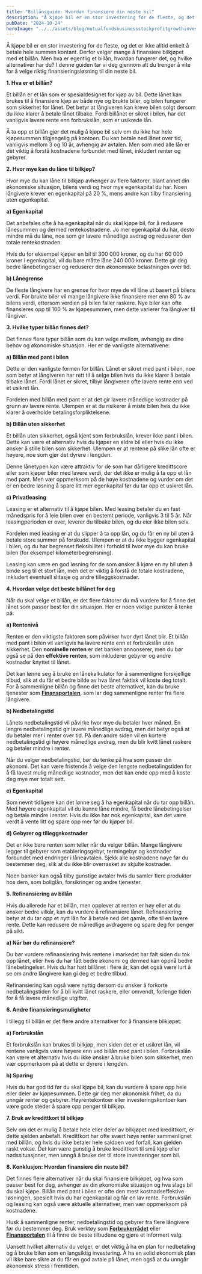 ```yaml
---
title: "Billånsguide: Hvordan finansiere din neste bil"
description: "Å kjøpe bil er en stor investering for de fleste, og det er ikke alltid enkelt å betale hele summen kontant. Derfor velger mange å finansiere bilkjøpet med et billån. Men hva er egentlig et billån, hvordan fungerer det, og hvilke alternativer har du? I denne guiden tar vi deg gjennom alt du trenger å &#8230; Read more"
pubDate: "2024-10-24"
heroImage: "../../assets/blog/mutualfundsbusinessstockprofitgrowthinvestmentmone.jpg"
---
```


Å kjøpe bil er en stor investering for de fleste, og det er ikke alltid enkelt å betale hele summen kontant. Derfor velger mange å finansiere bilkjøpet med et billån. Men hva er egentlig et billån, hvordan fungerer det, og hvilke alternativer har du? I denne guiden tar vi deg gjennom alt du trenger å vite for å velge riktig finansieringsløsning til din neste bil.

**1. Hva er et billån?**

Et billån er et lån som er spesialdesignet for kjøp av bil. Dette lånet kan brukes til å finansiere kjøp av både nye og brukte biler, og bilen fungerer som sikkerhet for lånet. Det betyr at långiveren kan kreve bilen solgt dersom du ikke klarer å betale lånet tilbake. Fordi billånet er sikret i bilen, har det vanligvis lavere rente enn forbrukslån, som er usikrede lån.

Å ta opp et billån gjør det mulig å kjøpe bil selv om du ikke har hele kjøpesummen tilgjengelig på kontoen. Du kan betale ned lånet over tid, vanligvis mellom 3 og 10 år, avhengig av avtalen. Men som med alle lån er det viktig å forstå kostnadene forbundet med lånet, inkludert renter og gebyrer.

**2. Hvor mye kan du låne til bilkjøp?**

Hvor mye du kan låne til bilkjøp avhenger av flere faktorer, blant annet din økonomiske situasjon, bilens verdi og hvor mye egenkapital du har. Noen långivere krever en egenkapital på 20 %, mens andre kan tilby finansiering uten egenkapital.

**a) Egenkapital**

Det anbefales ofte å ha egenkapital når du skal kjøpe bil, for å redusere lånesummen og dermed rentekostnadene. Jo mer egenkapital du har, desto mindre må du låne, noe som gir lavere månedlige avdrag og reduserer den totale rentekostnaden.

Hvis du for eksempel kjøper en bil til 300 000 kroner, og du har 60 000 kroner i egenkapital, vil du bare måtte låne 240 000 kroner. Dette gir deg bedre lånebetingelser og reduserer den økonomiske belastningen over tid.

**b) Lånegrense**

De fleste långivere har en grense for hvor mye de vil låne ut basert på bilens verdi. For brukte biler vil mange långivere ikke finansiere mer enn 80 % av bilens verdi, ettersom verdien på bilen faller raskere. Nye biler kan ofte finansieres opp til 100 % av kjøpesummen, men dette varierer fra långiver til långiver.

**3. Hvilke typer billån finnes det?**

Det finnes flere typer billån som du kan velge mellom, avhengig av dine behov og økonomiske situasjon. Her er de vanligste alternativene:

**a) Billån med pant i bilen**

Dette er den vanligste formen for billån. Lånet er sikret med pant i bilen, noe som betyr at långiveren har rett til å selge bilen hvis du ikke klarer å betale tilbake lånet. Fordi lånet er sikret, tilbyr långiveren ofte lavere rente enn ved et usikret lån.

Fordelen med billån med pant er at det gir lavere månedlige kostnader på grunn av lavere rente. Ulempen er at du risikerer å miste bilen hvis du ikke klarer å overholde betalingsforpliktelsene.

**b) Billån uten sikkerhet**

Et billån uten sikkerhet, også kjent som forbrukslån, krever ikke pant i bilen. Dette kan være et alternativ hvis du kjøper en eldre bil eller hvis du ikke ønsker å stille bilen som sikkerhet. Ulempen er at rentene på slike lån ofte er høyere, noe som gjør det dyrere i lengden.

Denne lånetypen kan være attraktiv for de som har dårligere kredittscore eller som kjøper biler med lavere verdi, der det ikke er mulig å ta opp et lån med pant. Men vær oppmerksom på de høye kostnadene og vurder om det er en bedre løsning å spare litt mer egenkapital før du tar opp et usikret lån.

**c) Privatleasing**

Leasing er et alternativ til å kjøpe bilen. Med leasing betaler du en fast månedspris for å leie bilen over en bestemt periode, vanligvis 3 til 5 år. Når leasingperioden er over, leverer du tilbake bilen, og du eier ikke bilen selv.

Fordelen med leasing er at du slipper å ta opp lån, og du får en ny bil uten å betale store summer på forskudd. Ulempen er at du ikke bygger egenkapital i bilen, og du har begrenset fleksibilitet i forhold til hvor mye du kan bruke bilen (for eksempel kilometerbegrensning).

Leasing kan være en god løsning for de som ønsker å kjøre en ny bil uten å binde seg til et stort lån, men det er viktig å forstå de totale kostnadene, inkludert eventuell slitasje og andre tilleggskostnader.

**4. Hvordan velge det beste billånet for deg**

Når du skal velge et billån, er det flere faktorer du må vurdere for å finne det lånet som passer best for din situasjon. Her er noen viktige punkter å tenke på:

**a) Rentenivå**

Renten er den viktigste faktoren som påvirker hvor dyrt lånet blir. Et billån med pant i bilen vil vanligvis ha lavere rente enn et forbrukslån uten sikkerhet. Den **nominelle renten** er det banken annonserer, men du bør også se på den **effektive renten**, som inkluderer gebyrer og andre kostnader knyttet til lånet.

Det kan lønne seg å bruke en lånekalkulator for å sammenligne forskjellige tilbud, slik at du får et bedre bilde av hva lånet faktisk vil koste deg totalt. For å sammenligne billån og finne det beste alternativet, kan du bruke tjenester som **[Finansportalen](https://www.finansportalen.no)**, som lar deg sammenligne renter fra flere långivere.

**b) Nedbetalingstid**

Lånets nedbetalingstid vil påvirke hvor mye du betaler hver måned. En lengre nedbetalingstid gir lavere månedlige avdrag, men det betyr også at du betaler mer i renter over tid. På den andre siden vil en kortere nedbetalingstid gi høyere månedlige avdrag, men du blir kvitt lånet raskere og betaler mindre i renter.

Når du velger nedbetalingstid, bør du tenke på hva som passer din økonomi. Det kan være fristende å velge den lengste nedbetalingstiden for å få lavest mulig månedlige kostnader, men det kan ende opp med å koste deg mye mer totalt sett.

**c) Egenkapital**

Som nevnt tidligere kan det lønne seg å ha egenkapital når du tar opp billån. Med høyere egenkapital vil du kunne låne mindre, få bedre lånebetingelser og betale mindre i renter. Hvis du ikke har nok egenkapital, kan det være verdt å vente litt og spare opp mer før du kjøper bil.

**d) Gebyrer og tilleggskostnader**

Det er ikke bare renten som teller når du velger billån. Mange långivere legger til gebyrer som etableringsgebyr, termingebyr og kostnader forbundet med endringer i låneavtalen. Sjekk alle kostnadene nøye før du bestemmer deg, slik at du ikke blir overrasket av skjulte kostnader.

Noen banker kan også tilby gunstige avtaler hvis du samler flere produkter hos dem, som boliglån, forsikringer og andre tjenester.

**5. Refinansiering av billån**

Hvis du allerede har et billån, men opplever at renten er høy eller at du ønsker bedre vilkår, kan du vurdere å refinansiere lånet. Refinansiering betyr at du tar opp et nytt lån for å betale ned det gamle, ofte til en lavere rente. Dette kan redusere de månedlige avdragene og spare deg for penger på sikt.

**a) Når bør du refinansiere?**

Du bør vurdere refinansiering hvis rentene i markedet har falt siden du tok opp lånet, eller hvis du har fått bedre økonomi og dermed kan oppnå bedre lånebetingelser. Hvis du har hatt billånet i flere år, kan det også være lurt å se om andre långivere kan gi deg et bedre tilbud.

Refinansiering kan også være nyttig dersom du ønsker å forkorte nedbetalingstiden for å bli kvitt lånet raskere, eller omvendt, forlenge tiden for å få lavere månedlige utgifter.

**6. Andre finansieringsmuligheter**

I tillegg til billån er det flere andre alternativer for å finansiere bilkjøpet:

**a) Forbrukslån**

Et forbrukslån kan brukes til bilkjøp, men siden det er et usikret lån, vil rentene vanligvis være høyere enn ved billån med pant i bilen. Forbrukslån kan være et alternativ hvis du ikke ønsker å bruke bilen som sikkerhet, men vær oppmerksom på at dette er dyrere i lengden.

**b) Sparing**

Hvis du har god tid før du skal kjøpe bil, kan du vurdere å spare opp hele eller deler av kjøpesummen. Dette gir deg mer økonomisk frihet, da du unngår renter og gebyrer. Høyrentekontoer eller investeringskontoer kan være gode steder å spare opp penger til bilkjøp.

**7. Bruk av kredittkort til bilkjøp**

Selv om det er mulig å betale hele eller deler av bilkjøpet med kredittkort, er dette sjelden anbefalt. Kredittkort har ofte svært høye renter sammenlignet med billån, og hvis du ikke betaler hele saldoen ved forfall, kan gjelden raskt vokse. Det kan være gunstig å bruke kredittkort til små kjøp eller nødssituasjoner, men unngå å bruke det til store investeringer som bil.

**8. Konklusjon: Hvordan finansiere din neste bil?**

Det finnes flere alternativer når du skal finansiere bilkjøpet, og hva som passer best for deg, avhenger av din økonomiske situasjon og hva slags bil du skal kjøpe. Billån med pant i bilen er ofte den mest kostnadseffektive løsningen, spesielt hvis du har egenkapital og får en lav rente. Forbrukslån og leasing kan også være aktuelle alternativer, men vær oppmerksom på kostnadene.

Husk å sammenligne renter, nedbetalingstid og gebyrer fra flere långivere før du bestemmer deg. Bruk verktøy som **[Forbrukerrådet](https://www.forbrukerradet.no)** eller **[Finansportalen](https://www.finansportalen.no)** til å finne de beste tilbudene og gjøre et informert valg.

Uansett hvilket alternativ du velger, er det viktig å ha en plan for nedbetaling og å bruke bilen som en langsiktig investering. Å ha en solid økonomisk plan vil ikke bare sikre at du får en god avtale på lånet, men også at du unngår økonomisk stress i fremtiden.